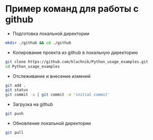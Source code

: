 # Пример команд для работы с github

* Подготовка локальной директории
```bash
mkdir ./github && cd ./github
```

* Копирование проекта из github в локальную директорию
```bash
git clone https://github.com/kluchnik/Python_usage_examples.git
cd Python_usage_examples
```

* Отслеживание и внесение измений
```bash
git add .
git status
git commit -a | git commit -m 'initial commit'
```

* Загрузка на github
```bash
git push
```

* Обновление локальной директории
```bash
git pull
```
